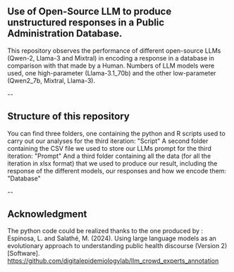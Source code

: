 ## Use of Open-Source LLM to produce unstructured responses in a Public Administration Database.

This repository observes the performance of different open-source LLMs (Qwen-2, Llama-3 and Mixtral) in encoding a response in a database in comparison with that made by a Human.
Numbers of LLM models were used, one high-parameter (Llama-3.1_70b) and the other low-parameter (Qwen2_7b, Mixtral, Llama-3).

--
## Structure of this repository

You can find three folders, one containing the python and R scripts used to carry out our analyses for the third iteration: "Script"
A second folder containing the CSV file we used to store our LLMs prompt for the third iteration: "Prompt"
And a third folder containing all the data (for all the iteration in xlsx format) that we used to produce our result, including the response of the different models, our responses and how we encode them: "Database"
 
--
## Acknowledgment

 The python code could be realized thanks to the one produced by : Espinosa, L. and Salathé, M. (2024). Using large language models as an evolutionary approach to understanding public health discourse (Version 2) [Software]. https://github.com/digitalepidemiologylab/llm_crowd_experts_annotation
